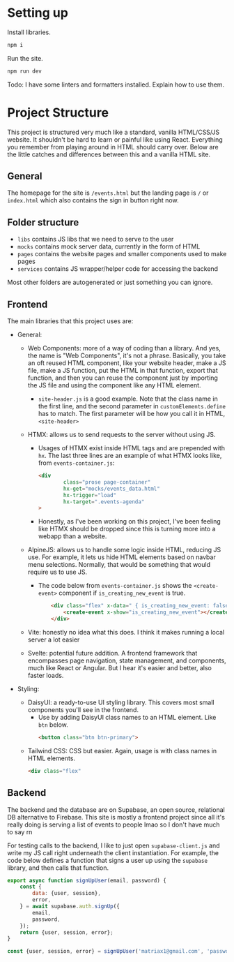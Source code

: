 # Setting up

Install libraries.

```bash
npm i
```

Run the site.

```bash
npm run dev
```

Todo: I have some linters and formatters installed. Explain how to use them.

# Project Structure

This project is structured very much like a standard, vanilla HTML/CSS/JS
website. It shouldn't be hard to learn or painful like using React. Everything
you remember from playing around in HTML should carry over. Below are the
little catches and differences between this and a vanilla HTML site.

## General

The homepage for the site is `/events.html` but the landing page is
`/` or `index.html` which also contains the sign in button right now.

## Folder structure

- `libs` contains JS libs that we need to serve to the user
- `mocks` contains mock server data, currently in the form of HTML
- `pages` contains the website pages and smaller components used to make pages
- `services` contains JS wrapper/helper code for accessing the backend

Most other folders are autogenerated or just something you can ignore.

## Frontend

The main libraries that this project uses are:

- General:
    - Web Components: more of a way of coding than a library. And yes, the name
      is "Web Components", it's not a phrase. Basically, you take an oft reused HTML
      component, like your website header, make a JS file, make a JS function, put
      the HTML in that function, export that function, and then you can reuse
      the component just by importing the JS file and using the component like any
      HTML element.
        - `site-header.js` is a good example. Note that the class name
          in the first line, and the second parameter in `customElements.define`
          has to match. The first parameter will be how you call it in HTML, `<site-header>`
    - HTMX: allows us to send requests to the server without using JS.
        - Usages of HTMX exist inside HTML tags and are prepended with `hx`. The
          last three lines are an
          example of what HTMX looks like, from `events-container.js`:

            ```html
            <div
                    class="prose page-container"
                    hx-get="mocks/events_data.html"
                    hx-trigger="load"
                    hx-target=".events-agenda"
            >
            ```

        - Honestly, as I've been working on this project, I've been feeling like
          HTMX should be dropped since this is turning more into a webapp than a
          website.

    - AlpineJS: allows us to handle some logic inside HTML, reducing JS use.
      For example,
      it lets us hide HTML elements based on navbar menu selections. Normally,
      that would be something that would require us to use JS.
        - The code below from `events-container.js` shows the `<create-event>`
          component if `is_creating_new_event` is true.
            ```html
                <div class="flex" x-data=" { is_creating_new_event: false  }">
                    <create-event x-show="is_creating_new_event"></create-event>
                </div>
            ```
    - Vite: honestly no idea what this does. I think it makes running a local
      server a lot easier
    - Svelte: potential future addition. A frontend framework that encompasses
      page navigation, state management, and components, much like React or Angular.
      But I hear it's easier and better, also faster loads.

- Styling:
    - DaisyUI: a ready-to-use UI styling library. This covers
      most small components you'll see in the frontend.
        - Use by adding DaisyUI class names to an HTML element. Like `btn` below.
            ```html
          <button class="btn btn-primary">
          ```
    - Tailwind CSS: CSS but easier. Again, usage is with class names in HTML
      elements.
        ```html
        <div class="flex"
        ```

## Backend

The backend and the database are on Supabase, an open source, relational DB
alternative to Firebase. This site is mostly a frontend project since
all it's really doing is serving a list of events to people lmao so
I don't have much to say rn

For testing calls to the backend, I like to just open `supabase-client.js`
and write my JS call right underneath the client instantiation. For example,
the code below defines a function that signs a user up using the `supabase`
library, and then calls that function.

```javascript
export async function signUpUser(email, password) {
    const {
        data: {user, session},
        error,
    } = await supabase.auth.signUp({
        email,
        password,
    });
    return {user, session, error};
}

const {user, session, error} = signUpUser('matriax1@gmail.com', 'password');
```
